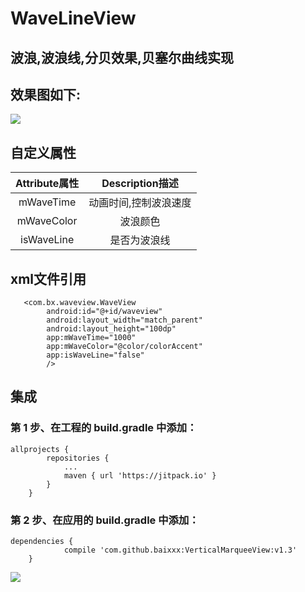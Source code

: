 # WaveLineView
## 波浪,波浪线,分贝效果,贝塞尔曲线实现


## 效果图如下:
![](https://github.com/baixxx/WaveView/tree/master/resource/waveview.gif)  



## 自定义属性
| Attribute属性    | Description描述 |
| :----------: | :-----------:  | 
| mWaveTime	 | 动画时间,控制波浪速度 |
| mWaveColor	| 波浪颜色  |
| isWaveLine | 是否为波浪线  |



## xml文件引用
```
   <com.bx.waveview.WaveView
        android:id="@+id/waveview"
        android:layout_width="match_parent"
        android:layout_height="100dp"
        app:mWaveTime="1000"
        app:mWaveColor="@color/colorAccent"
        app:isWaveLine="false"
        />
```

## 集成

### 第 1 步、在工程的 build.gradle 中添加：
```
allprojects {
		repositories {
			...
			maven { url 'https://jitpack.io' }
		}
	}
```
### 第 2 步、在应用的 build.gradle 中添加：
```
dependencies {
	        compile 'com.github.baixxx:VerticalMarqueeView:v1.3'
	}
 ```
 
[![](https://jitpack.io/v/baixxx/VerticalMarqueeView.svg)](https://jitpack.io/#baixxx/VerticalMarqueeView)
